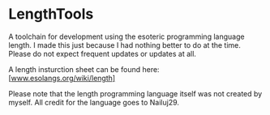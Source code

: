 # LengthTools
A toolchain for development using the esoteric programming language length. I made this just because I had nothing better to do at the time. Please do not expect frequent updates or updates at all.

A length insturction sheet can be found here: [www.esolangs.org/wiki/length]

Please note that the length programming language itself was not created by myself. All credit for the language goes to Nailuj29.
